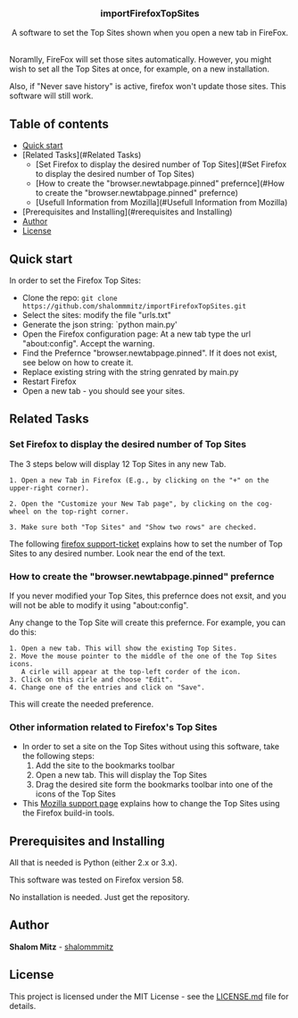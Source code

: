 <p align="center">
  <h3 align="center">importFirefoxTopSites</h3>

  <p align="center">
    A software to set the Top Sites shown when you open a new tab in FireFox.
  </p>
</p>
<br>
Noramlly, FireFox will set those sites automatically.  However, you might wish to set all the Top Sites at once, for example, on a new installation. 

Also, if "Never save history" is active, firefox won't update those sites. This software will still work. 

## Table of contents

- [Quick start](#quick-start)
- [Related Tasks](#Related Tasks)
    - [Set Firefox to display the desired number of Top Sites](#Set Firefox to display the desired number of Top Sites)
    - [How to create the "browser.newtabpage.pinned" prefernce](#How to create the "browser.newtabpage.pinned" prefernce)
    - [Usefull Information from Mozilla](#Usefull Information from Mozilla)
- [Prerequisites and Installing](#rerequisites and Installing)
- [Author](#Author)
- [License](#License)

## Quick start

In order to set the Firefox Top Sites:

- Clone the repo: `git clone https://github.com/shalommmitz/importFirefoxTopSites.git`
- Select the sites: modify the file "urls.txt"
- Generate the json string: `python main.py'
- Open the Firefox configuration page: At a new tab type the url "about:config". Accept the warning.
- Find the Prefernce "browser.newtabpage.pinned". If it does not exist, see below on how to create it.
- Replace existing string with the string genrated by main.py
- Restart Firefox
- Open a new tab - you should see your sites.

## Related Tasks

### Set Firefox to display the desired number of Top Sites

The 3 steps below will display 12 Top Sites in any new Tab.

    1. Open a new Tab in Firefox (E.g., by clicking on the "+" on the upper-right corner).
    
    2. Open the "Customize your New Tab page", by clicking on the cog-wheel on the top-right corner.
    
    3. Make sure both "Top Sites" and "Show two rows" are checked.
    
The following [firefox support-ticket](https://support.mozilla.org/en-US/questions/1185690) explains how to set the number of Top Sites to any desired number. Look near the end of the text.
    

### How to create the "browser.newtabpage.pinned" prefernce

If you never modified your Top Sites, this prefernce does not exsit, and you will not be able to modify it using "about:config". 

Any change to the Top Site will create this prefernce. 
For example, you can do this:

    1. Open a new tab. This will show the existing Top Sites.
    2. Move the mouse pointer to the middle of the one of the Top Sites icons.   
       A cirle will appear at the top-left corder of the icon. 
    3. Click on this cirle and choose "Edit". 
    4. Change one of the entries and click on "Save".

This will create the needed preference. 

### Other information related to Firefox's Top Sites

- In order to set a site on the Top Sites without using this software, take the following steps:
    1. Add the site to the bookmarks toolbar
    2. Open a new tab. This will display the Top Sites
    3. Drag the desired site form the bookmarks toolbar into one of the icons of the Top Sites
- This [Mozilla support page](https://support.mozilla.org/en-US/kb/customize-new-tab-page) explains how to change the Top Sites using the Firefox build-in tools.


## Prerequisites and Installing

All that is needed is Python (either 2.x or 3.x). 

This software was tested on Firefox version 58. 

No installation is needed. Just get the repository.


## Author

**Shalom Mitz** - [shalommmitz](https://github.com/shalommmitz)

## License

This project is licensed under the MIT License - see the [LICENSE.md](LICENSE.md) file for details.

